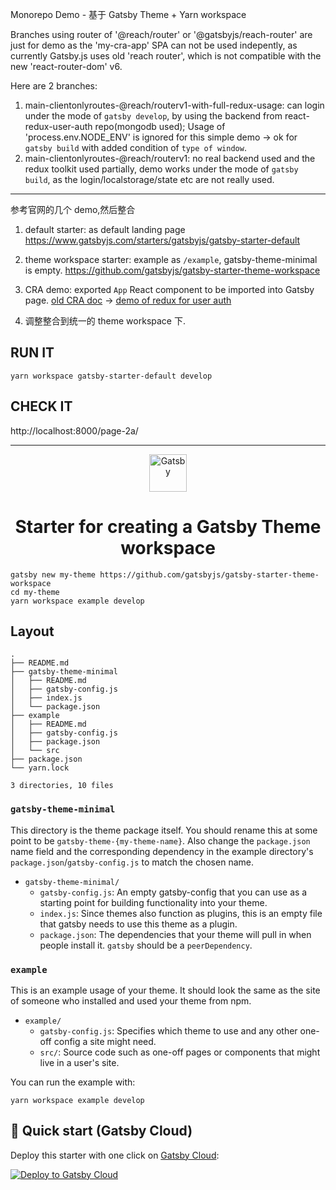 Monorepo Demo - 基于 Gatsby Theme + Yarn workspace

Branches using router of '@reach/router' or '@gatsbyjs/reach-router' are just for demo as the 'my-cra-app' SPA can not be used indepently, as currently Gatsby.js uses old 'reach router', which is not compatible with the new 'react-router-dom' v6.

Here are 2 branches:
1. main-clientonlyroutes-@reach/routerv1-with-full-redux-usage: can login under the mode of `gatsby develop`, by using the backend from react-redux-user-auth repo(mongodb used); Usage of 'process.env.NODE_ENV' is ignored for this simple demo -> ok for `gatsby build` with added condition of `type of window`.
2. main-clientonlyroutes-@reach/routerv1: no real backend used and the redux toolkit used partially, demo works under the mode of `gatsby build`, as the login/localstorage/state etc are not really used.

---

参考官网的几个 demo,然后整合

1. default starter: as default landing page
   https://www.gatsbyjs.com/starters/gatsbyjs/gatsby-starter-default

2. theme workspace starter: example as `/example`, gatsby-theme-minimal is empty.
   https://github.com/gatsbyjs/gatsby-starter-theme-workspace

3. CRA demo: exported `App` React component to be imported into Gatsby page.
   [old CRA doc](https://reactjs.org/docs/create-a-new-react-app.html) -> [demo of redux for user auth](https://github.com/crossz/react-redux-user-auth)

4. 调整整合到统一的 theme workspace 下.

## RUN IT

```
yarn workspace gatsby-starter-default develop
```

## CHECK IT

http://localhost:8000/page-2a/

---

<p align="center">
  <a href="https://www.gatsbyjs.com">
    <img alt="Gatsby" src="https://www.gatsbyjs.com/Gatsby-Monogram.svg" width="60" />
  </a>
</p>
<h1 align="center">
  Starter for creating a Gatsby Theme workspace
</h1>

```shell
gatsby new my-theme https://github.com/gatsbyjs/gatsby-starter-theme-workspace
cd my-theme
yarn workspace example develop
```

## Layout

```text
.
├── README.md
├── gatsby-theme-minimal
│   ├── README.md
│   ├── gatsby-config.js
│   ├── index.js
│   └── package.json
├── example
│   ├── README.md
│   ├── gatsby-config.js
│   ├── package.json
│   └── src
├── package.json
└── yarn.lock

3 directories, 10 files
```

### `gatsby-theme-minimal`

This directory is the theme package itself. You should rename this at
some point to be `gatsby-theme-{my-theme-name}`. Also change the
`package.json` name field and the corresponding dependency in the
example directory's `package.json`/`gatsby-config.js` to match the chosen name.

- `gatsby-theme-minimal/`
  - `gatsby-config.js`: An empty gatsby-config that you can use as a starting point for building functionality into your theme.
  - `index.js`: Since themes also function as plugins, this is an empty file that
    gatsby needs to use this theme as a plugin.
  - `package.json`: The dependencies that your theme will pull in when people install it. `gatsby` should be a `peerDependency`.

### `example`

This is an example usage of your theme. It should look the same as the
site of someone who installed and used your theme from npm.

- `example/`
  - `gatsby-config.js`: Specifies which theme to use and any other one-off config a site might need.
  - `src/`: Source code such as one-off pages or components that might live in
    a user's site.

You can run the example with:

```shell
yarn workspace example develop
```

## 🚀 Quick start (Gatsby Cloud)

Deploy this starter with one click on [Gatsby Cloud](https://www.gatsbyjs.com/cloud/):

[<img src="https://www.gatsbyjs.com/deploynow.svg" alt="Deploy to Gatsby Cloud">](https://www.gatsbyjs.com/dashboard/deploynow?url=https://github.com/gatsbyjs/gatsby-starter-theme-workspace)
